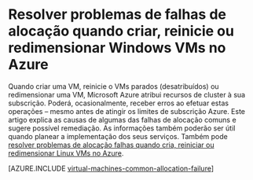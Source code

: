 <properties
    pageTitle="Resolução de problemas de falhas de alocação Windows VM | Microsoft Azure"
    description="Resolver problemas de falhas de alocação quando criar, reinicie ou redimensionar um VM do Windows no Azure"
    services="virtual-machines-windows, azure-resource-manager"
    documentationCenter=""
    authors="JiangChen79"
    manager="felixwu"
    editor=""
    tags="top-support-issue,azure-resource-manager,azure-service-management"/>

<tags
    ms.service="virtual-machines-windows"
    ms.workload="na"
    ms.tgt_pltfrm="vm-windows"
    ms.devlang="na"
    ms.topic="article"
    ms.date="02/02/2016"
    ms.author="cjiang"/>

# <a name="troubleshoot-allocation-failures-when-you-create-restart-or-resize-windows-vms-in-azure"></a>Resolver problemas de falhas de alocação quando criar, reinicie ou redimensionar Windows VMs no Azure

Quando criar uma VM, reinicie o VMs parados (desatribuídos) ou redimensionar uma VM, Microsoft Azure atribui recursos de cluster à sua subscrição. Poderá, ocasionalmente, receber erros ao efetuar estas operações – mesmo antes de atingir os limites de subscrição Azure. Este artigo explica as causas de algumas das falhas de alocação comuns e sugere possível remediação. As informações também poderão ser útil quando planear a implementação dos seus serviços. Também pode [resolver problemas de alocação falhas quando cria, reiniciar ou redimensionar Linux VMs no Azure](virtual-machines-linux-allocation-failure.md).

[AZURE.INCLUDE [virtual-machines-common-allocation-failure](../../includes/virtual-machines-common-allocation-failure.md)]
